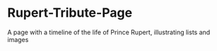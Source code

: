 # Rupert-Tribute-Page
 A page with a timeline of the life of Prince Rupert, illustrating lists and images
